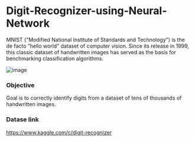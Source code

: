 # Digit-Recognizer-using-Neural-Network
MNIST ("Modified National Institute of Standards and Technology") is the de facto “hello world” dataset of computer vision. Since its release in 1999, this classic dataset of handwritten images has served as the basis for benchmarking classification algorithms. 

![image](https://user-images.githubusercontent.com/86415241/135669014-78db73ac-ef1c-4320-a110-054afaac97ec.png)

### Objective
 Goal is to correctly identify digits from a dataset of tens of thousands of handwritten images.

### Datase link
https://www.kaggle.com/c/digit-recognizer
